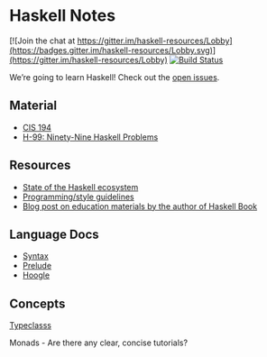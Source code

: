 # Haskell Notes

[![Join the chat at https://gitter.im/haskell-resources/Lobby](https://badges.gitter.im/haskell-resources/Lobby.svg)](https://gitter.im/haskell-resources/Lobby)
[![Build Status](https://travis-ci.org/emilyhorsman/haskell-resources.svg?branch=master)](https://travis-ci.org/emilyhorsman/haskell-resources)

We’re going to learn Haskell!
Check out the [open issues](https://github.com/emilyhorsman/haskell-resources/issues).

## Material

* [CIS 194](http://www.seas.upenn.edu/~cis194/spring13/lectures.html)
* [H-99: Ninety-Nine Haskell Problems](https://wiki.haskell.org/H-99:_Ninety-Nine_Haskell_Problems)

## Resources

* [State of the Haskell ecosystem](https://github.com/Gabriel439/post-rfc/blob/master/sotu.md)
* [Programming/style guidelines](https://wiki.haskell.org/Programming_guidelines)
* [Blog post on education materials by the author of Haskell Book](http://bitemyapp.com/posts/2014-12-31-functional-education.html)


## Language Docs

* [Syntax](http://prajitr.github.io/quick-haskell-syntax/)
* [Prelude](https://hackage.haskell.org/package/base-4.9.0.0/docs/Prelude.html)
* [Hoogle](https://www.haskell.org/hoogle/)

## Concepts

[Typeclasss](https://en.wikibooks.org/wiki/Haskell/Classes_and_types)

Monads - Are there any clear, concise tutorials?
